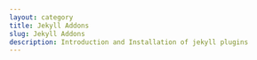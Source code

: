 ```yaml
---
layout: category
title: Jekyll Addons
slug: Jekyll Addons
description: Introduction and Installation of jekyll plugins
---
```

